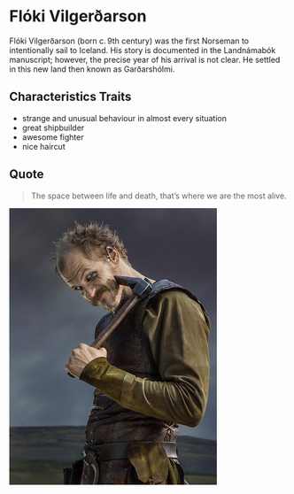 # Flóki Vilgerðarson

Flóki Vilgerðarson (born c. 9th century) was the first Norseman to intentionally sail to Iceland. His story is documented in the Landnámabók manuscript; however, the precise year of his arrival is not clear. He settled in this new land then known as Garðarshólmi.

## Characteristics Traits

* strange and unusual behaviour in almost every situation
* great shipbuilder
* awesome fighter
* nice haircut

## Quote

> The space between life and death, that’s where we are the most alive.

<img src="floki.jpg"/>